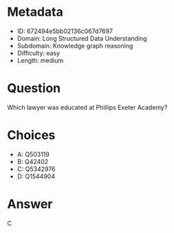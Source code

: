# Metadata

- ID: 672494e5bb02136c067d7697
- Domain: Long Structured Data Understanding
- Subdomain: Knowledge graph reasoning
- Difficulty: easy
- Length: medium

# Question

Which lawyer was educated at Phillips Exeter Academy?

# Choices

- A: Q503119
- B: Q42402
- C: Q5342976
- D: Q1544904

# Answer

C
